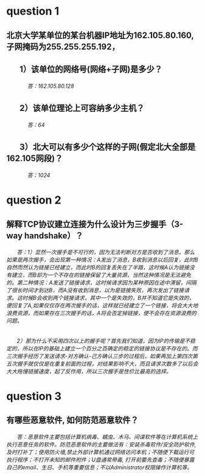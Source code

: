 # question 1
## 北京大学某单位的某台机器IP地址为162.105.80.160, 子网掩码为255.255.255.192，
## &#160; &#160; &#160; &#160;1）该单位的网络号(网络+子网)是多少？
###### &#160; &#160; &#160; &#160;&#160; &#160; &#160; &#160;答：162.105.80.128
## &#160; &#160; &#160; &#160;2）该单位理论上可容纳多少主机？
###### &#160; &#160; &#160; &#160;&#160; &#160; &#160; &#160;答：64
## &#160; &#160; &#160; &#160;3）北大可以有多少个这样的子网(假定北大全部是162.105网段)？
###### &#160; &#160; &#160; &#160;&#160; &#160; &#160; &#160;答：1024
# question 2
## 解释TCP协议建立连接为什么设计为三步握手（3-way handshake）？
###### &#160; &#160; &#160; &#160;答：1）显然一次握手是不可行的，因为无法判断对方是否收到了消息。那么如果是两次握手，会出现第一种情况：A发出了消息，B收到消息以后回复，此时B自然而然认为链接已经建立，而此时B的回复丢失在了半路，这时候A认为链接没有建立，而B却为一个不存在的链接保留了大量资源，当然这种情况是无法避免的。第二种情况：A发送了链接请求，这时候请求因为某种原因在途中滞留，间隔了很长时间才到达B，而A没有收到消息，以为是链接失败，再次发出了链接请求。这时候B会收到两个链接请求，其中一个是失效的，B并不知道它是失效的，便回复了A,如果仅仅存在两次握手的话，这样就已经建立了一个链接，将会大大地浪费资源，而如果存在三次握手的话，A将会否定掉链接，便不会存在资源浪费的问题。
###### &#160; &#160; &#160; &#160;2）那为什么不采用四次以上的握手呢？首先我们知道，因为IP的传输是不稳定的，所以在IP的基础上建立一个百分之百确定的稳定的链接协议是不存在的。而三次握手经历了发送请求-对方确认-己方确认三步的过程后，如果再加上第四次第五次握手就仅仅是在重复前面的过程，对结果影响不大，而且请求次数多了以后会大大拖慢链接速度，起了反作用，所以三次握手是性价比最高的选择。
# question 3
## 有哪些恶意软件, 如何防范恶意软件？
###### &#160; &#160; &#160; &#160;答：恶意软件主要包括计算机病毒、蠕虫、木马、间谍软件等在计算机系统上执行恶意任务的软件。防范恶意软件的主要做法有：安装杀毒软件/安全防护软件,及时打补丁；使用防火墙,禁止外部计算机通过网络访问本机；不随便下载运行可执行程序；不打开未知的邮件附件；U盘通常带毒, 打开前要先查毒；不随便暴露自己的email、生日、手机等重要信息；不以Administrator权限操作计算机等。
